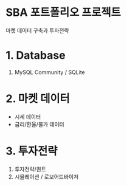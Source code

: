 # SBA 포트폴리오 프로젝트

마켓 데이터 구축과 투자전략

# 1. Database

  1. MySQL Community / SQLite

# 2. 마켓 데이터
  - 시세 데이터
  - 금리/환율/물가 데이터

# 3. 투자전략

  1. 투자전략/퀀트
  2. 시뮬레이션 / 로보어드바이저
